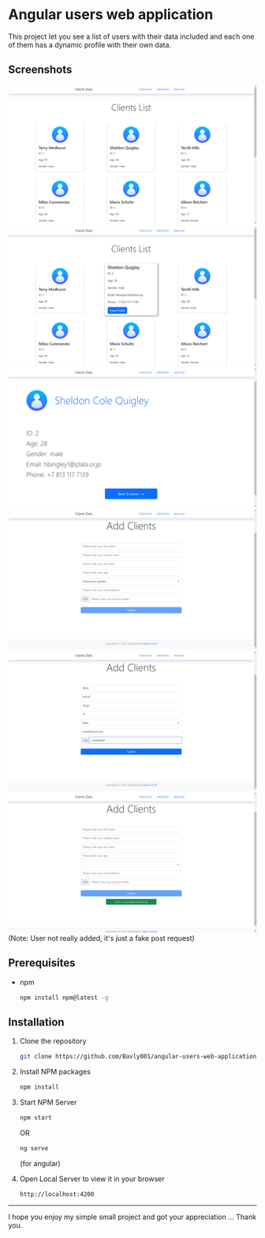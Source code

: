 # Angular users web application
  
This project let you see a list of users with their data included and each one of them has a dynamic profile with their own data.
  
## Screenshots
![users](/src/assets/screenshots/1.png)
![users](/src/assets/screenshots/2.png)
![user profile](/src/assets/screenshots/3.png)
![add user](/src/assets/screenshots/4.png)
![add user](/src/assets/screenshots/5.png)
![add user](/src/assets/screenshots/6.png)
(Note: User not really added, it's just a fake post request)
  

## Prerequisites
* npm
  ```sh
  npm install npm@latest -g
  ```
  

## Installation

1. Clone the repository
   ```sh
   git clone https://github.com/Bavly001/angular-users-web-application.git
   ```
2. Install NPM packages
   ```sh
   npm install
   ```
3. Start NPM Server
   ```sh
   npm start
   ```
   OR  
    ```sh
    ng serve
    ```
   (for angular)
   
4. Open Local Server to view it in your browser
   ```sh
   http://localhost:4200
   ```
  
  
---
  
I hope you enjoy my simple small project and got your appreciation ... Thank you.